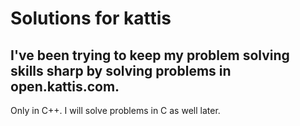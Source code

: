 # Solutions for kattis
## I've been trying to keep my problem solving skills sharp by solving problems in open.kattis.com.
Only in C++. I will solve problems in C as well later.
